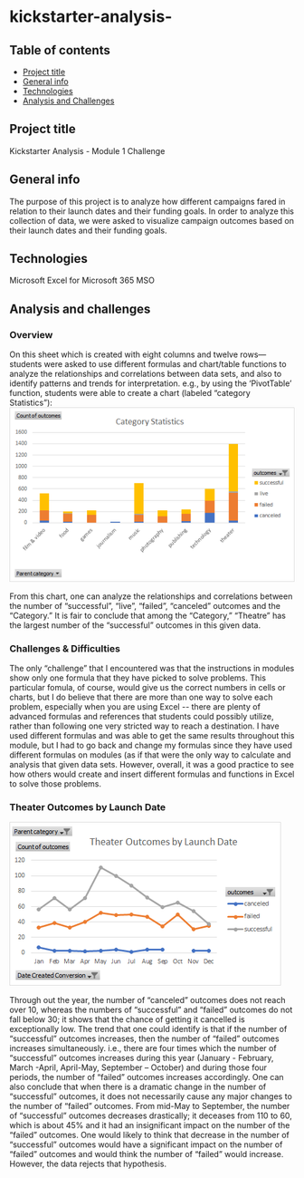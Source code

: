 # kickstarter-analysis-

## Table of contents
* [Project title](#project-title)
* [General info](#general-info)
* [Technologies](#technologies)
* [Analysis and Challenges](#analysis-and-challenges)



## Project title
Kickstarter Analysis - Module 1 Challenge

## General info
The purpose of this project is to analyze how different campaigns fared in relation to their launch dates and their funding goals. In order to analyze this collection of data, we were asked to visualize campaign outcomes based on their launch dates and their funding goals. 

## Technologies
Microsoft Excel for Microsoft 365 MSO

## Analysis and challenges
### Overview ###
 On this sheet which is created with eight columns and twelve rows—students were asked to use different formulas and chart/table functions to analyze the relationships and correlations between data sets, and also to identify patterns and trends for interpretation. e.g., by using the ‘PivotTable’ function, students were able to create a chart (labeled “category Statistics”):
 ![](images/Category_Statistics.png)

From this chart, one can analyze the relationships and correlations between the number of “successful”, “live”, “failed”, “canceled” outcomes and the “Category.” It is fair to conclude that among the “Category,” “Theatre” has the largest number of the “successful” outcomes in this given data. 

### Challenges & Difficulties ###
 The only “challenge” that I encountered was that the instructions in modules show only one formula that they have picked to solve problems. This particular fomula, of course, would give us the correct numbers in cells or charts, but I do believe that there are more than one way to solve each problem, especially when you are using Excel -- there are plenty of advanced formulas and references that students could possibly utilize, rather than following one very stricted way to reach a destination.  I have used different formulas and was able to get the same results throughout this module, but I had to go back and change my formulas since they have used different formulas on modules (as if that were the only way to calculate and analysis that given data sets. However, overall, it was a good practice to see how others would create and insert different formulas and functions in Excel to solve those problems. 

### Theater Outcomes by Launch Date ###
 ![](resources/Theater_Outcomes_vs_Launch.png)
 
 Through out the year, the number of “canceled” outcomes does not reach over 10, whereas the numbers of “successful” and “failed” outcomes do not fall below 30; it shows that the chance of getting it cancelled is exceptionally low. The trend that one could identify is that if the number of “successful” outcomes increases, then the number of “failed” outcomes increases simultaneously. i.e., there are four times which the number of “successful” outcomes increases during this year (January - February, March -April, April-May, September – October) and during those four periods, the number of “failed” outcomes increases accordingly. 
 One can also conclude that when there is a dramatic change in the number of “successful” outcomes, it does not necessarily cause any major changes to the number of “failed” outcomes. From mid-May to September, the number of “successful” outcomes decreases drastically; it deceases from 110 to 60, which is about 45% and it had an insignificant impact on the number of the “failed” outcomes. One would likely to think that decrease in the number of “successful” outcomes would have a significant impact on the number of “failed” outcomes and would think the number of “failed” would increase. However, the data rejects that hypothesis.  




